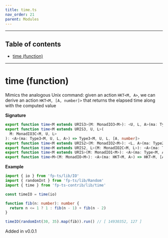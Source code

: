 ```yaml
---
title: time.ts
nav_order: 21
parent: Modules
---
```


---

<h2 class="text-delta">Table of contents</h2>

- [time (function)](#time-function)

---

# time (function)

Mimics the analogous Unix command: given an action `HKT<M, A>`, we can derive an action `HKT<M, [A, number]>` that
returns the elapsed time along with the computed value

**Signature**

```ts
export function time<M extends URIS3>(M: MonadIO3<M>): <U, L, A>(ma: Type3<M, U, L, A>) => Type3<M, U, L, [A, number]>
export function time<M extends URIS3, U, L>(
  M: MonadIO3C<M, U, L>
): <A>(ma: Type3<M, U, L, A>) => Type3<M, U, L, [A, number]>
export function time<M extends URIS2>(M: MonadIO2<M>): <L, A>(ma: Type2<M, L, A>) => Type2<M, L, [A, number]>
export function time<M extends URIS2, L>(M: MonadIO2C<M, L>): <A>(ma: Type2<M, L, A>) => Type2<M, L, [A, number]>
export function time<M extends URIS>(M: MonadIO1<M>): <A>(ma: Type<M, A>) => Type<M, [A, number]>
export function time<M>(M: MonadIO<M>): <A>(ma: HKT<M, A>) => HKT<M, [A, number]> { ... }
```

**Example**

```ts
import { io } from 'fp-ts/lib/IO'
import { randomInt } from 'fp-ts/lib/Random'
import { time } from 'fp-ts-contrib/lib/time'

const timeIO = time(io)

function fib(n: number): number {
  return n <= 1 ? 1 : fib(n - 1) + fib(n - 2)
}

timeIO(randomInt(30, 35).map(fib)).run() // [ 14930352, 127 ]
```

Added in v0.0.1

